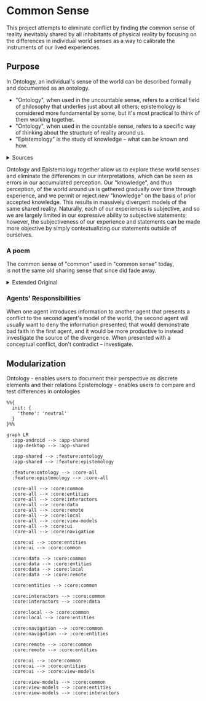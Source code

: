 # Common Sense
This project attempts to eliminate conflict by finding *the* common sense of reality inevitably shared by all inhabitants of physical reality by focusing on the differences in individual world senses as a way to calibrate the instruments of our lived experiences.

## Purpose
In Ontology, an individual's sense of the world can be described formally and documented as an ontology.
* "Ontology", when used in the uncountable sense, refers to a critical field of philosophy that underlies just about all others; epistemology is considered more fundamental by some, but it's most practical to think of them working together.
* "Ontology", when used in the countable sense, refers to a specific way of thinking about the structure of reality around us.
* "Epistemology" is the study of knowledge – what can be known and how.

<details>
<summary>Sources</summary>
  * “Epistemology.” Merriam-Webster.com Dictionary, Merriam-Webster, https://www.merriam-webster.com/dictionary/epistemology. Accessed 21 Jun. 2024.
  * “Ontology.” Merriam-Webster.com Dictionary, Merriam-Webster, https://www.merriam-webster.com/dictionary/ontology. Accessed 21 Jun. 2024.
</details>

Ontology and Epistemology together allow us to explore these world senses and eliminate the differences in our interpretations, which can be seen as errors in our accumulated perception. Our "knowledge", and thus perception, of the world around us is gathered gradually over time through experience, and we permit or reject new "knowledge" on the basis of prior accepted knowledge. This results in massively divergent models of the same shared reality. Naturally, each of our experiences is subjective, and so we are largely limited in our expressive ability to subjective statements; however, the subjectiveness of our experience and statements can be made more objective by simply contextualizing our statements outside of ourselves.

### A poem
The common sense of "common" used in "common sense" today,</br>is not the same old sharing sense that since did fade away.

<details>
  <summary>Extended Original</summary>
The sense of “common” found,</br>
in “common sense” today,</br>
is not the common sense,</br>
which since did fade away;</br>
—</br>
A “common space” or “common place”,</br>
is still a place to gather,</br>
and with a quite uncommon sense,</br>
both mean “shared” together.</br>
—</br>
And now it’s clear, may-be you see,</br>
when used without a care,</br>
concepts mingle – plain as day –</br>
a thing, if shared: not rare.</br>
—</br>
The phrase today, when used to say</br>
“you’re wrong” – not simply rude,</br>
consider now, the way it’s used,</br>
is clearly to exclude.
</details>

### Agents' Responsibilities
When one agent introduces information to another agent that presents a conflict to the second agent's model of the world, the second agent will usually want to deny the information presented; that would demonstrate bad faith in the first agent, and it would be more productive to instead investigate the source of the divergence. When presented with a conceptual conflict, don't contradict – investigate.

## Modularization

Ontology - enables users to document their perspective as discrete elements and their relations
Epistemology - enables users to compare and test differences in ontologies

```mermaid
%%{
  init: {
    'theme': 'neutral'
  }
}%%

graph LR
  :app-android --> :app-shared
  :app-desktop --> :app-shared
  
  :app-shared --> :feature:ontology
  :app-shared --> :feature:epistemology
  
  :feature:ontology --> :core-all
  :feature:epistemology --> :core-all
  
  :core-all --> :core:common
  :core-all --> :core:entities
  :core-all --> :core:interactors
  :core-all --> :core:data
  :core-all --> :core:remote
  :core-all --> :core:local
  :core-all --> :core:view-models
  :core-all --> :core:ui
  :core-all --> :core:navigation
  
  :core:ui --> :core:entities
  :core:ui --> :core:common
  
  :core:data --> :core:common
  :core:data --> :core:entities
  :core:data --> :core:local
  :core:data --> :core:remote
  
  :core:entities --> :core:common
  
  :core:interactors --> :core:common
  :core:interactors --> :core:data
  
  :core:local --> :core:common
  :core:local --> :core:entities
  
  :core:navigation --> :core:common
  :core:navigation --> :core:entities
  
  :core:remote --> :core:common
  :core:remote --> :core:entities
  
  :core:ui --> :core:common
  :core:ui --> :core:entities
  :core:ui --> :core:view-models
  
  :core:view-models --> :core:common
  :core:view-models --> :core:entities
  :core:view-models --> :core:interactors
```
